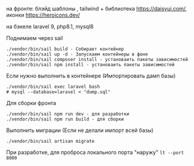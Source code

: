 на фронте: блэйд шаблоны , tailwind + библиотека https://daisyui.com/, иконки https://heroicons.dev/

на бэкеле laravel 9, php8.1, mysql8 

Поднимаем через sail
```
./vendor/bin/sail build - Собирает контейнер
./vendor/bin/sail up -d - Запускаем контейнеры в фоне
./vendor/bin/sail composer install - установаить пакеты зависимостей 
./vendor/bin/sail npm install - установаить пакеты зависимостей
```

Если нужно выполнить в контейнере
(Импортировать дамп базы)
````
./vendor/bin/sail exec laravel bash
# mysql --database=laravel < "dump.sql"
````

Для сборки фронта
````
./vendor/bin/sail npm run dev - для разработки
./vendor/bin/sail npm run build - для сборки
````

Выполнить миграции (Если не делали импорт всей базы)
```
./vendor/bin/sail artisan migrate
```

При разработке, для проброса локального порта "наружу" ``lt --port 8000``

